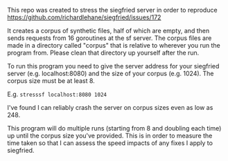 This repo was created to stress the siegfried server in order to reproduce https://github.com/richardlehane/siegfried/issues/172

It creates a corpus of synthetic files, half of which are empty, and then sends requests from 16 goroutines at the sf server. The corpus files are made in a directory called "corpus" that is relative to wherever you run the program from. Please clean that directory up yourself after the run.

To run this program you need to give the server address for your siegfried server (e.g. localhost:8080) and the size of your corpus (e.g. 1024). The corpus size must be at least 8.

E.g. `stresssf localhost:8080 1024`

I've found I can reliably crash the server on corpus sizes even as low as 248.

This program will do multiple runs (starting from 8 and doubling each time) up until the corpus size you've provided. This is in order to measure the time taken so that I can assess the speed impacts of any fixes I apply to siegfried.

